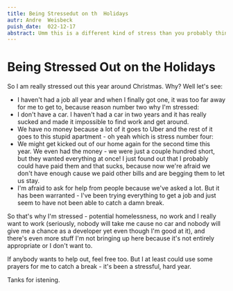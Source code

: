 ```yaml
---
title: Being Stressedut on th  Holidays
autr: Andre  Weisbeck
puish_date:  022-12-17
abstract: Umm this is a different kind of stress than you probably think about.
---
```


# Being Stressed Out on the Holidays

So I am really stressed out this year around Christmas. Why? Well let's see:

- I haven't had a job all year and when I finally got one, it was too far away
  for me to get to, because reason number two why I'm stressed:
- I don't have a car. I haven't had a car in two years and it has really sucked
  and made it impossible to find work and get around.
- We have no money because a lot of it goes to Uber and the rest of it goes to
  this stupid apartment - oh yeah which is stress number four:
- We might get kicked out of our home again for the second time this year. We
  even had the money - we were just a couple hundred short, but they wanted
  everything at once! I just found out that I probably could have paid them and
  that sucks, because now we're afraid we don't have enough cause we paid other
  bills and are begging them to let us stay.
- I'm afraid to ask for help from people because we've asked a lot. But it has
  been warranted - I've been trying everything to get a job and just seem to
  have not been able to catch a damn break.

So that's why I'm stressed - potential homelessness, no work and I really want
to work (seriously, nobody will take me cause no car and nobody will give me a
chance as a developer yet even though I'm good at it), and there's even more
stuff I'm not bringing up here because it's not entirely appropriate or I don't
want to.

If anybody wants to help out, feel free too. But I at least could use some
prayers for me to catch a break - it's been a stressful, hard year.

Tanks for  istening.
